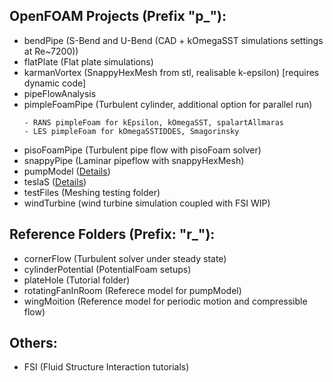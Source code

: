 ## OpenFOAM Projects (Prefix "p\_"):

<ul>
  <li>bendPipe (S-Bend and U-Bend (CAD + kOmegaSST simulations settings at Re~7200))</li>
  <li>flatPlate (Flat plate simulations)</li>
  <li>karmanVortex (SnappyHexMesh from stl, realisable k-epsilon) [requires dynamic code]</li>
  <li>pipeFlowAnalysis</li>
  <li>
  pimpleFoamPipe (Turbulent cylinder, additional option for parallel run)

    - RANS pimpleFoam for kEpsilon, kOmegaSST, spalartAllmaras
    - LES pimpleFoam for kOmegaSSTIDDES, Smagorinsky

  </li>
  <li>pisoFoamPipe (Turbulent pipe flow with pisoFoam solver)</li>
  <li>snappyPipe (Laminar pipeflow with snappyHexMesh)</li>
  <li>pumpModel (<a href="https://github.com/kjc1998/OpenFOAM/tree/master/p_pumpModel">Details</a>)</li>
  <li>teslaS (<a href="https://github.com/kjc1998/OpenFOAM/tree/master/p_teslaS">Details</a>)</li>
  <li>testFiles (Meshing testing folder)</li>
  <li>windTurbine (wind turbine simulation coupled with FSI WIP)</li>
</ul>

## Reference Folders (Prefix: "r\_"):

<ul>
  <li>cornerFlow (Turbulent solver under steady state)</li>
  <li>cylinderPotential (PotentialFoam setups)</li>
  <li>plateHole (Tutorial folder)</li>
  <li>rotatingFanInRoom (Referece model for pumpModel)</li>
  <li>wingMoition (Reference model for periodic motion and compressible flow)</li>
</ul>

## Others:

<ul>
  <li>FSI (Fluid Structure Interaction tutorials)</li>
</ul>
